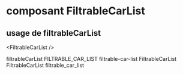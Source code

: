 # composant FiltrableCarList

## usage de filtrableCarList

&lt;FiltrableCarList /&gt;

filtrableCarList
FILTRABLE_CAR_LIST
filtrable-car-list
FiltrableCarList
FiltrableCarList
filtrable_car_list
